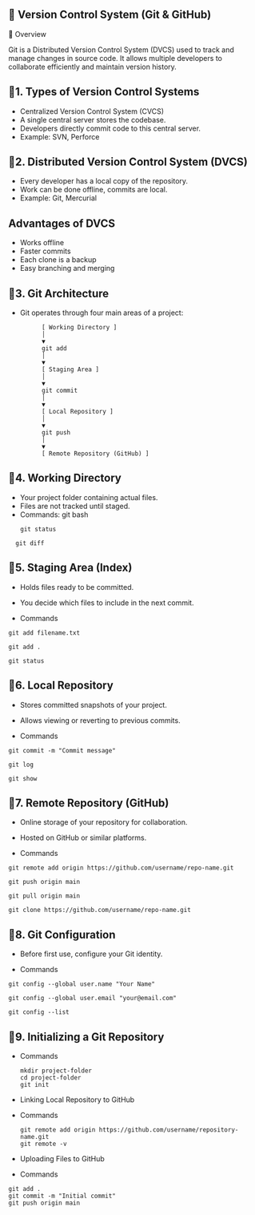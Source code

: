 ## 🧩 Version Control System (Git & GitHub)

🧠 Overview

Git is a Distributed Version Control System (DVCS) used to track and manage changes in source code.
It allows multiple developers to collaborate efficiently and maintain version history.

## 🔹1. Types of Version Control Systems

- Centralized Version Control System (CVCS)
- A single central server stores the codebase.
- Developers directly commit code to this central server.
- Example: SVN, Perforce

## 🔹2. Distributed Version Control System (DVCS)

- Every developer has a local copy of the repository.
- Work can be done offline, commits are local.
- Example: Git, Mercurial

## Advantages of DVCS

- Works offline
- Faster commits
- Each clone is a backup
- Easy branching and merging

## 🔹3. Git Architecture

- Git operates through four main areas of a project:
  ```
        [ Working Directory ]
        │
        ▼
        git add
        │
        ▼
        [ Staging Area ]
        │
        ▼
        git commit
        │
        ▼
        [ Local Repository ]
        │
        ▼
        git push
        │
        ▼
        [ Remote Repository (GitHub) ]
  ```

## 🔹4. Working Directory

- Your project folder containing actual files.
- Files are not tracked until staged.
- Commands: git bash
  ```
  git status
  ```

```
  git diff
```

## 🔹5. Staging Area (Index)

- Holds files ready to be committed.

- You decide which files to include in the next commit.

- Commands

```
git add filename.txt

git add .

git status
```

## 🔹6. Local Repository

- Stores committed snapshots of your project.

- Allows viewing or reverting to previous commits.

- Commands

```
git commit -m "Commit message"

git log

git show
```

## 🔹7. Remote Repository (GitHub)

- Online storage of your repository for collaboration.

- Hosted on GitHub or similar platforms.

- Commands

```
git remote add origin https://github.com/username/repo-name.git

git push origin main

git pull origin main

git clone https://github.com/username/repo-name.git

```

## 🔹8. Git Configuration

- Before first use, configure your Git identity.

- Commands

```
git config --global user.name "Your Name"

git config --global user.email "your@email.com"

git config --list
```

## 🔹9. Initializing a Git Repository

- Commands

  ```
  mkdir project-folder
  cd project-folder
  git init
  ```

- Linking Local Repository to GitHub
- Commands

  ```
  git remote add origin https://github.com/username/repository-name.git
  git remote -v
  ```

- Uploading Files to GitHub
- Commands

```
git add .
git commit -m "Initial commit"
git push origin main
```
